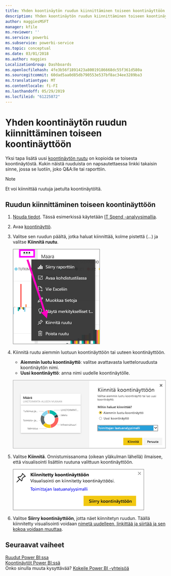 ```yaml
---
title: Yhden koontinäytön ruudun kiinnittäminen toiseen koontinäyttöön
description: Yhden koontinäytön ruudun kiinnittäminen toiseen koontinäyttöön
author: maggiesMSFT
manager: kfile
ms.reviewer: ''
ms.service: powerbi
ms.subservice: powerbi-service
ms.topic: conceptual
ms.date: 03/01/2018
ms.author: maggies
LocalizationGroup: Dashboards
ms.openlocfilehash: 4fe3b56f1891423a80019186668dc55f361d580a
ms.sourcegitcommit: 60dad5aa0d85db790553e537bf8ac34ee3289ba3
ms.translationtype: MT
ms.contentlocale: fi-FI
ms.lasthandoff: 05/29/2019
ms.locfileid: "61225872"
---
```

# <a name="pin-a-tile-from-one-dashboard-to-another-dashboard"></a>Yhden koontinäytön ruudun kiinnittäminen toiseen koontinäyttöön
Yksi tapa lisätä uusi [koontinäytön ruutu](consumer/end-user-tiles.md) on kopioida se toisesta koontinäytöstä. Kukin näistä ruuduista on napsautettaessa linkki takaisin sinne, jossa se luotiin, joko Q&A:lle tai raporttiin. 

> [!NOTE]
> Et voi kiinnittää ruutuja jaetulta koontinäytöltä.

## <a name="pin-a-tile-to-another-dashboard"></a>Ruudun kiinnittäminen toiseen koontinäyttöön
1. [Nouda tiedot](service-get-data.md). Tässä esimerkissä käytetään [IT Spend -analyysimallia](sample-it-spend.md).
2. Avaa [koontinäyttö](consumer/end-user-dashboards.md).
3. Valitse sen ruudun päältä, jotka haluat kiinnittää, kolme pistettä (...) ja valitse **Kiinnitä ruutu**.  
   
   ![kolmen pisteen valikko](media/service-pin-tile-to-another-dashboard/power-bi-pin-another-dash.png)
4. Kiinnitä ruutu aiemmin luotuun koontinäyttöön tai uuteen koontinäyttöön. 
   
   * **Aiemmin luotu koontinäyttö**: valitse avattavasta luetteloruudusta koontinäytön nimi.
   * **Uusi koontinäyttö**: anna nimi uudelle koontinäytölle.
   
   ![Kiinnitä koontinäyttöön -valintaikkuna](media/service-pin-tile-to-another-dashboard/pbi_pintoanotherdash.png)
5. Valitse **Kiinnitä**.
   Onnistumissanoma (oikean yläkulman lähellä) ilmaisee, että visualisointi lisättiin ruutuna valittuun koontinäyttöön.
   
   ![Kiinnitetty koontinäyttöön -ikkuna](media/service-pin-tile-to-another-dashboard/power-bi-pin-success.png)
6. Valitse **Siirry koontinäyttöön**, jotta näet kiinnitetyn ruudun. Täällä kiinnitetty visualisointi voidaan [nimetä uudelleen, linkittää ja siirtää ja sen kokoa voidaan muuttaa](service-dashboard-edit-tile.md).

## <a name="next-steps"></a>Seuraavat vaiheet
[Ruudut Power BI:ssa](consumer/end-user-tiles.md)  
[Koontinäytöt Power BI:ssä](consumer/end-user-dashboards.md)  
Onko sinulla muuta kysyttävää? [Kokeile Power BI -yhteisöä](http://community.powerbi.com/)

